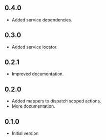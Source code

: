## 0.4.0

- Added service dependencies.

## 0.3.0

- Added service locator.

## 0.2.1

- Improved documentation.

## 0.2.0

- Added mappers to dispatch scoped actions.
- More documentation.

## 0.1.0

- Initial version
